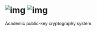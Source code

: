![img](https://raw.githubusercontent.com/leonardiwagner/whitewhale/master/javascript/example/logo.jpg) ![img](https://travis-ci.org/leonardiwagner/whitewhale.svg)
=====


Academic public-key cryptography system.

